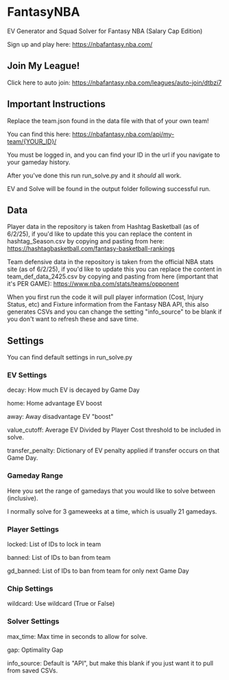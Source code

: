 # FantasyNBA
EV Generator and Squad Solver for Fantasy NBA (Salary Cap Edition)

Sign up and play here: https://nbafantasy.nba.com/

## Join My League!
Click here to auto join: https://nbafantasy.nba.com/leagues/auto-join/dtbzi7

## Important Instructions
Replace the team.json found in the data file with that of your own team!

You can find this here: https://nbafantasy.nba.com/api/my-team/{YOUR_ID}/

You must be logged in, and you can find your ID in the url if you navigate to your gameday history.

After you've done this run run_solve.py and it *should* all work.

EV and Solve will be found in the output folder following successful run.

## Data
Player data in the repository is taken from Hashtag Basketball (as of 6/2/25), if you'd like to update this you can replace the content in hashtag_Season.csv by copying and pasting from here: https://hashtagbasketball.com/fantasy-basketball-rankings

Team defensive data in the repository is taken from the official NBA stats site (as of 6/2/25), if you'd like to update this you can replace the content in team_def_data_2425.csv by copying and pasting from here (important that it's PER GAME): https://www.nba.com/stats/teams/opponent

When you first run the code it will pull player information (Cost, Injury Status, etc) and Fixture information from the Fantasy NBA API, this also generates CSVs and you can change the setting "info_source" to be blank if you don't want to refresh these and save time.

## Settings
You can find default settings in run_solve.py
### EV Settings
decay: How much EV is decayed by Game Day

home: Home advantage EV boost

away: Away disadvantage EV "boost"

value_cutoff: Average EV Divided by Player Cost threshold to be included in solve.

transfer_penalty: Dictionary of EV penalty applied if transfer occurs on that Game Day.

### Gameday Range
Here you set the range of gamedays that you would like to solve between (inclusive).

I normally solve for 3 gameweeks at a time, which is usually 21 gamedays.

### Player Settings
locked: List of IDs to lock in team

banned: List of IDs to ban from team

gd_banned: List of IDs to ban from team for only next Game Day

### Chip Settings
wildcard: Use wildcard (True or False)

### Solver Settings
max_time: Max time in seconds to allow for solve.

gap: Optimality Gap

info_source: Default is "API", but make this blank if you just want it to pull from saved CSVs.

